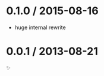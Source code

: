 
0.1.0 / 2015-08-16
==================

  * huge internal rewrite

0.0.1 / 2013-08-21
==================

:sparkles:
